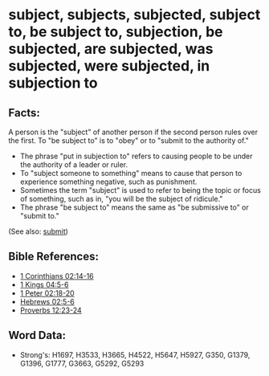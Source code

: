# subject, subjects, subjected, subject to, be subject to, subjection, be subjected, are subjected, was subjected, were subjected, in subjection to #

## Facts: ##

A person is the "subject" of another person if the second person rules over the first. To "be subject to" is to "obey" or to "submit to the authority of."

* The phrase "put in subjection to" refers to causing people to be under the authority of a leader or ruler.
* To "subject someone to something" means to cause that person to experience something negative, such as punishment.
* Sometimes the term "subject" is used to refer to being the topic or focus of something, such as in, "you will be the subject of ridicule."
* The phrase "be subject to" means the same as "be submissive to" or "submit to."

(See also: [submit](../other/submit.md))

## Bible References: ##

* [1 Corinthians 02:14-16](rc://en/tn/help/1co/02/14)
* [1 Kings 04:5-6](rc://en/tn/help/1ki/04/05)
* [1 Peter 02:18-20](rc://en/tn/help/1pe/02/18)
* [Hebrews 02:5-6](rc://en/tn/help/heb/02/05)
* [Proverbs 12:23-24](rc://en/tn/help/pro/12/23)

## Word Data: ##

* Strong's: H1697, H3533, H3665, H4522, H5647, H5927, G350, G1379, G1396, G1777, G3663, G5292, G5293
